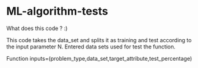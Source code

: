 # ML-algorithm-tests

What does this code ? :)

This code takes the data_set and splits it as training and test according to the input parameter N. 
Entered data sets used for test the function. 

Function inputs=(problem_type,data_set,target_attribute,test_percentage)
